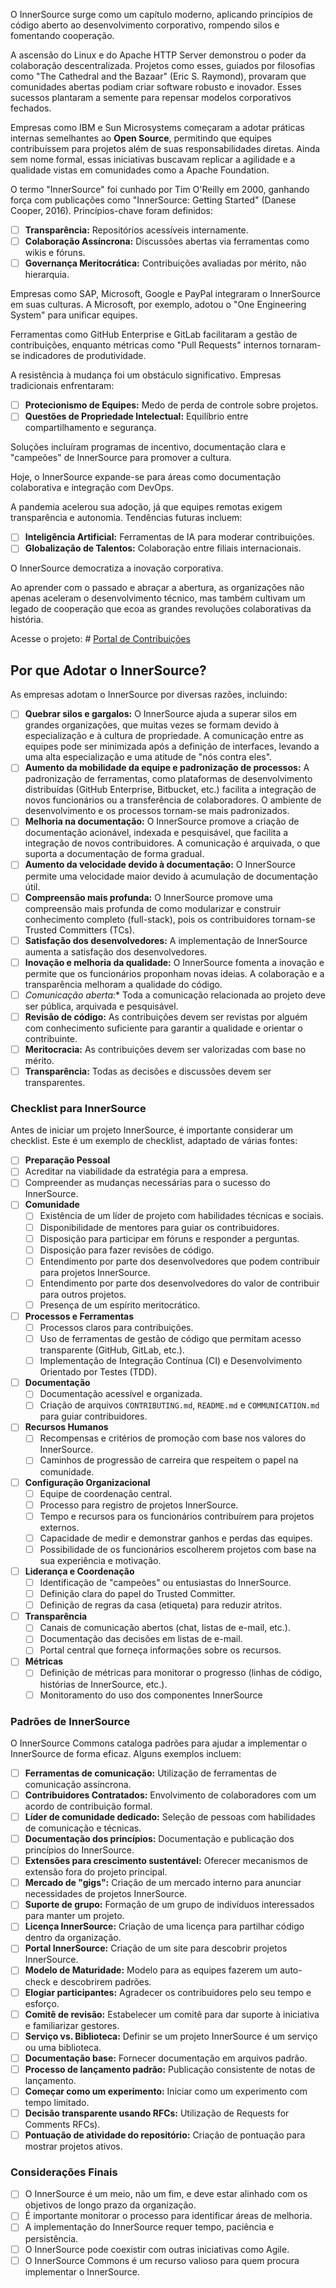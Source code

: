 O InnerSource surge como um capítulo moderno, aplicando princípios de código aberto ao desenvolvimento corporativo, rompendo silos e fomentando cooperação.

A ascensão do Linux  e do Apache HTTP Server demonstrou o poder da colaboração descentralizada. Projetos como esses, guiados por filosofias como "The Cathedral and the Bazaar" (Eric S. Raymond), provaram que comunidades abertas podiam criar software robusto e inovador. Esses sucessos plantaram a semente para repensar modelos corporativos fechados.

Empresas como IBM e Sun Microsystems começaram a adotar práticas internas semelhantes ao **Open Source**, permitindo que equipes contribuíssem para projetos além de suas responsabilidades diretas. Ainda sem nome formal, essas iniciativas buscavam replicar a agilidade e a qualidade vistas em comunidades como a Apache Foundation.

O termo "InnerSource" foi cunhado por Tim O'Reilly em 2000, ganhando força com publicações como "InnerSource: Getting Started" (Danese Cooper, 2016). Princípios-chave foram definidos:

- [ ] **Transparência:** Repositórios acessíveis internamente.
- [ ] **Colaboração Assíncrona:** Discussões abertas via ferramentas como wikis e fóruns.
- [ ] **Governança Meritocrática:** Contribuições avaliadas por mérito, não hierarquia.

Empresas como SAP, Microsoft, Google e PayPal integraram o InnerSource em suas culturas. A Microsoft, por exemplo, adotou o "One Engineering System" para unificar equipes.

Ferramentas como GitHub Enterprise e GitLab facilitaram a gestão de contribuições, enquanto métricas como "Pull Requests" internos tornaram-se indicadores de produtividade.

A resistência à mudança foi um obstáculo significativo. Empresas tradicionais enfrentaram:

- [ ] **Protecionismo de Equipes:** Medo de perda de controle sobre projetos.
- [ ] **Questões de Propriedade Intelectual:** Equilíbrio entre compartilhamento e segurança.

Soluções incluíram programas de incentivo, documentação clara e "campeões" de InnerSource para promover a cultura.

Hoje, o InnerSource expande-se para áreas como documentação colaborativa e integração com DevOps.

A pandemia acelerou sua adoção, já que equipes remotas exigem transparência e autonomia. Tendências futuras incluem:

- [ ] **Inteligência Artificial:** Ferramentas de IA para moderar contribuições.
- [ ] **Globalização de Talentos:** Colaboração entre filiais internacionais.

O InnerSource democratiza a inovação corporativa.

Ao aprender com o passado e abraçar a abertura, as organizações não apenas aceleram o desenvolvimento técnico, mas também cultivam um legado de cooperação que ecoa as grandes revoluções colaborativas da história.

Acesse o projeto: # [Portal de Contribuições](https://github.com/60pportunities/portalwiki2mkdoc/blob/main/README.md)
## **Por que Adotar o InnerSource?**
As empresas adotam o InnerSource por diversas razões, incluindo:

- [ ] **Quebrar silos e gargalos:** O InnerSource ajuda a superar silos em grandes organizações, que muitas vezes se formam devido à especialização e à cultura de propriedade. A comunicação entre as equipes pode ser minimizada após a definição de interfaces, levando a uma alta especialização e uma atitude de "nós contra eles".
- [ ] **Aumento da mobilidade da equipe e padronização de processos:** A padronização de ferramentas, como plataformas de desenvolvimento distribuídas (GitHub Enterprise, Bitbucket, etc.) facilita a integração de novos funcionários ou a transferência de colaboradores. O ambiente de desenvolvimento e os processos tornam-se mais padronizados.
- [ ] **Melhoria na documentação:** O InnerSource promove a criação de documentação acionável, indexada e pesquisável, que facilita a integração de novos contribuidores. A comunicação é arquivada, o que suporta a documentação de forma gradual.
- [ ] **Aumento da velocidade devido à documentação:** O InnerSource permite uma velocidade maior devido à acumulação de documentação útil.
- [ ] **Compreensão mais profunda:** O InnerSource promove uma compreensão mais profunda de como modularizar e construir conhecimento completo (full-stack), pois os contribuidores tornam-se Trusted Committers (TCs).
- [ ]  **Satisfação dos desenvolvedores:** A implementação de InnerSource aumenta a satisfação dos desenvolvedores.
- [ ] **Inovação e melhoria da qualidade:** O InnerSource fomenta a inovação e permite que os funcionários proponham novas ideias. A colaboração e a transparência melhoram a qualidade do código.
- [ ] *Comunicação aberta:** Toda a comunicação relacionada ao projeto deve ser pública, arquivada e pesquisável.
- [ ] **Revisão de código:** As contribuições devem ser revistas por alguém com conhecimento suficiente para garantir a qualidade e orientar o contribuinte.
- [ ] **Meritocracia:** As contribuições devem ser valorizadas com base no mérito.
- [ ] **Transparência:** Todas as decisões e discussões devem ser transparentes.

### **Checklist para InnerSource**
Antes de iniciar um projeto InnerSource, é importante considerar um checklist. Este é um exemplo de checklist, adaptado de várias fontes:

- [ ]  **Preparação Pessoal**
  - [ ]  Acreditar na viabilidade da estratégia para a empresa.
  - [ ]  Compreender as mudanças necessárias para o sucesso do InnerSource.
- [ ]  **Comunidade**
   - [ ]  Existência de um líder de projeto com habilidades técnicas e sociais.
   - [ ]  Disponibilidade de mentores para guiar os contribuidores.
   - [ ]  Disposição para participar em fóruns e responder a perguntas.
   - [ ]  Disposição para fazer revisões de código.
   - [ ]  Entendimento por parte dos desenvolvedores que podem contribuir para projetos InnerSource.
   - [ ]  Entendimento por parte dos desenvolvedores do valor de contribuir para outros projetos.
   - [ ]  Presença de um espírito meritocrático.
- [ ]  **Processos e Ferramentas**
   - [ ]  Processos claros para contribuições.
   - [ ]  Uso de ferramentas de gestão de código que permitam acesso transparente (GitHub, GitLab, etc.).
   - [ ]  Implementação de Integração Contínua (CI) e Desenvolvimento Orientado por Testes (TDD).
- [ ]  **Documentação**
   - [ ]  Documentação acessível e organizada.
   - [ ] Criação de arquivos `CONTRIBUTING.md`, `README.md` e `COMMUNICATION.md` para guiar contribuidores.
- [ ]  **Recursos Humanos**
   - [ ]  Recompensas e critérios de promoção com base nos valores do InnerSource.
   - [ ]  Caminhos de progressão de carreira que respeitem o papel na comunidade.
- [ ]  **Configuração Organizacional**
   - [ ]  Equipe de coordenação central.
   - [ ] Processo para registro de projetos InnerSource.
   - [ ]  Tempo e recursos para os funcionários contribuírem para projetos externos.
   - [ ]  Capacidade de medir e demonstrar ganhos e perdas das equipes.
   - [ ] Possibilidade de os funcionários escolherem projetos com base na sua experiência e motivação.
- [ ]  **Liderança e Coordenação**
   - [ ] Identificação de "campeões" ou entusiastas do InnerSource.
   - [ ] Definição clara do papel do Trusted Committer.
   - [ ]  Definição de regras da casa (etiqueta) para reduzir atritos.
- [ ]  **Transparência**
   - [ ]  Canais de comunicação abertos (chat, listas de e-mail, etc.).
   - [ ]  Documentação das decisões em listas de e-mail.
   - [ ]  Portal central que forneça informações sobre os recursos.
- [ ]  **Métricas**
   - [ ]  Definição de métricas para monitorar o progresso (linhas de código, histórias de InnerSource, etc.).
   - [ ] Monitoramento do uso dos componentes InnerSource

### **Padrões de InnerSource**
O InnerSource Commons cataloga padrões para ajudar a implementar o InnerSource de forma eficaz. Alguns exemplos incluem:

- [ ] **Ferramentas de comunicação:** Utilização de ferramentas de comunicação assíncrona.
- [ ] **Contribuidores Contratados:** Envolvimento de colaboradores com um acordo de contribuição formal.
- [ ]  **Líder de comunidade dedicado:** Seleção de pessoas com habilidades de comunicação e técnicas.
- [ ]  **Documentação dos princípios:** Documentação e publicação dos princípios do InnerSource.
- [ ]  **Extensões para crescimento sustentável:** Oferecer mecanismos de extensão fora do projeto principal.
- [ ] **Mercado de "gigs":** Criação de um mercado interno para anunciar necessidades de projetos InnerSource.
- [ ]  **Suporte de grupo:** Formação de um grupo de indivíduos interessados para manter um projeto.
- [ ]  **Licença InnerSource:** Criação de uma licença para partilhar código dentro da organização.
- [ ]  **Portal InnerSource:** Criação de um site para descobrir projetos InnerSource.
- [ ]  **Modelo de Maturidade:** Modelo para as equipes fazerem um auto-check e descobrirem padrões.
- [ ]  **Elogiar participantes:** Agradecer os contribuidores pelo seu tempo e esforço.
- [ ]  **Comitê de revisão:** Estabelecer um comitê para dar suporte à iniciativa e familiarizar gestores.
- [ ]  **Serviço vs. Biblioteca:** Definir se um projeto InnerSource é um serviço ou uma biblioteca.
- [ ]  **Documentação base:** Fornecer documentação em arquivos padrão.
- [ ]  **Processo de lançamento padrão:** Publicação consistente de notas de lançamento.
- [ ]  **Começar como um experimento:** Iniciar como um experimento com tempo limitado.
- [ ] **Decisão transparente usando RFCs:** Utilização de Requests for Comments RFCs).
- [ ]  **Pontuação de atividade do repositório:** Criação de pontuação para mostrar projetos ativos.
### **Considerações Finais**

- [ ]  O InnerSource é um meio, não um fim, e deve estar alinhado com os objetivos de longo prazo da organização.
- [ ]  É importante monitorar o processo para identificar áreas de melhoria.
- [ ]  A implementação do InnerSource requer tempo, paciência e persistência.
- [ ]  O InnerSource pode coexistir com outras iniciativas como Agile.
- [ ]  O InnerSource Commons é um recurso valioso para quem procura implementar o InnerSource.

